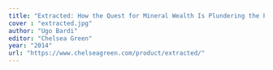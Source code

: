 ```yaml
---
title: "Extracted: How the Quest for Mineral Wealth Is Plundering the Planet"
cover : "extracted.jpg"
author: "Ugo Bardi"
editor: "Chelsea Green"
year: "2014"
url: "https://www.chelseagreen.com/product/extracted/"
---
```

